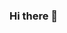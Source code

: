 ### Hi there 👋

<!--
**zengliuivy/master-projects** is a ✨ _special_ ✨ repository because its `README.md` (this file) appears on your GitHub profile.

file 'track initiation':
This is an implementation of the track initiation proposed in:
Zeng, L., Xiao, G., Ding, C. et al. Track initiation based on adaptive gates and fuzzy Hough transform. SIViP 17, 4057–4065 (2023). https://doi.org/10.1007/s11760-023-02637-5

This file contains a GUI interface: initiation.mlapp
The main simulation function : track_initiation_simulation.m
The function that draws the image is:picture.m

The folder 'method_compared' contains other algorithms compared in the paper (in the same simulation environment)
The folder 'track_initiation' contains source files (latex) of this paper.

file 'track filter':
This file contains a GUI interface:hangjixianshi.fig and hangjixianshi.m
based on an implementation of the adaptive GLMB filter proposed in:
```
@ARTICLE{adaptive_GLMB, 
  author={Do, Cong-Thanh and Nguyen, Tran Thien Dat and Moratuwage, Diluka and Shim, Changbeom and Chung, Yon Dohn}, 
  journal={Signal Processing}, 
  title={Multi-object tracking with an adaptive generalized labeled multi-Bernoulli filter}, 
  year={2022},
  volume={196},
  pages={108532}}

-->
